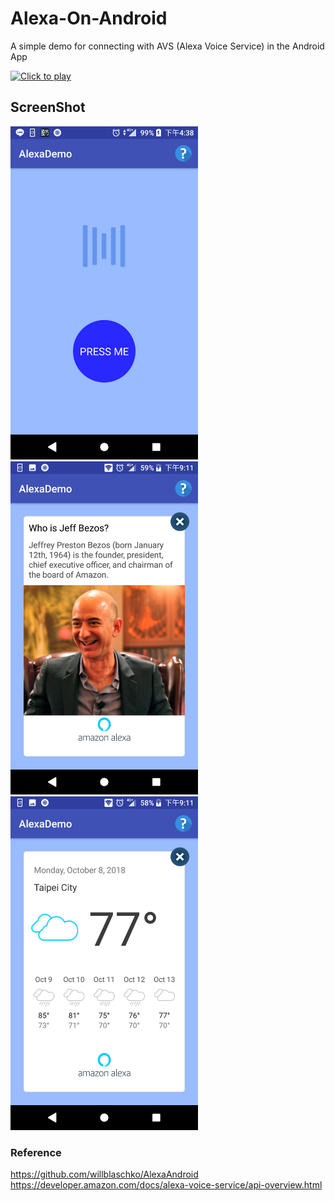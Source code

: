 # Alexa-On-Android
A simple demo for connecting with AVS (Alexa Voice Service) in the Android App

[![Click to play](https://imgur.com/qxIV1LU)](https://youtu.be/6sE1jpbmjEE)

## ScreenShot
<html>
<img src="https://github.com/evil0327/Alexa-On-Android/blob/master/Screenshot_20181011-163805.png" width="300">
<img src="https://github.com/evil0327/Alexa-On-Android/blob/master/Screenshot_20181008-211104.png" width="300">
<img src="https://github.com/evil0327/Alexa-On-Android/blob/master/Screenshot_20181008-211120.png" width="300">
</html>


### Reference 
<https://github.com/willblaschko/AlexaAndroid><br>
<https://developer.amazon.com/docs/alexa-voice-service/api-overview.html>
